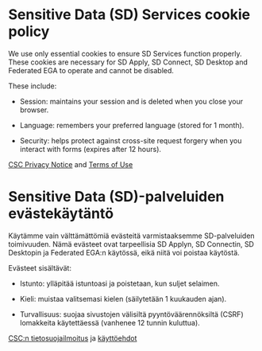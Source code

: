 # Sensitive Data (SD) Services cookie policy


We use only essential cookies to ensure SD Services function properly. These cookies are necessary for SD Apply, SD Connect, SD Desktop and Federated EGA to operate and cannot be disabled. 

These include:

* Session: maintains your session and is deleted when you close your browser.

* Language: remembers your preferred language (stored for 1 month).

* Security: helps protect against cross-site request forgery when you interact with forms (expires after 12 hours).

[CSC Privacy Notice](https://research.csc.fi/security/) and [Terms of Use](https://research.csc.fi/terms-of-use/)


# Sensitive Data (SD)-palveluiden evästekäytäntö

Käytämme vain välttämättömiä evästeitä varmistaaksemme SD-palveluiden toimivuuden. Nämä evästeet ovat tarpeellisia SD Applyn, SD Connectin, SD Desktopin ja Federated EGA:n käytössä, eikä niitä voi poistaa käytöstä.

Evästeet sisältävät:

* Istunto: ylläpitää istuntoasi ja poistetaan, kun suljet selaimen.

* Kieli: muistaa valitsemasi kielen (säilytetään 1 kuukauden ajan).

* Turvallisuus: suojaa sivustojen välisiltä pyyntöväärennöksiltä (CSRF) lomakkeita käytettäessä (vanhenee 12 tunnin kuluttua).

[CSC:n tietosuojailmoitus](https://research.csc.fi/security)  ja [käyttöehdot](https://research.csc.fi/terms-of-use/)





